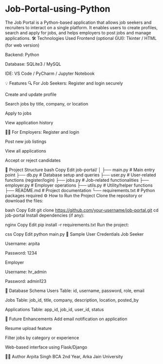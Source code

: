# Job-Portal-using-Python
The Job Portal is a Python-based application that allows job seekers and recruiters to interact on a single platform. It enables users to create profiles, search and apply for jobs, and helps employers to post jobs and manage applications.
🛠️ Technologies Used
Frontend (optional GUI): Tkinter / HTML (for web version)

Backend: Python

Database: SQLite3 / MySQL

IDE: VS Code / PyCharm / Jupyter Notebook

💡 Features
🔍 For Job Seekers:
Register and login securely

Create and update profile

Search jobs by title, company, or location

Apply to jobs

View application history

🧑‍💼 For Employers:
Register and login

Post new job listings

View all applications

Accept or reject candidates

🧱 Project Structure
bash
Copy
Edit
job-portal/
│
├── main.py                # Main entry point
├── db.py                  # Database setup and queries
├── user.py                # User-related functions (register/login)
├── jobs.py                # Job-related functionalities
├── employer.py            # Employer operations
├── utils.py               # Utility/helper functions
├── README.md              # Project documentation
└── requirements.txt       # Python packages required
⚙️ How to Run the Project
Clone the repository or download the files:

bash
Copy
Edit
git clone https://github.com/your-username/job-portal.git
cd job-portal
Install dependencies (if any):

nginx
Copy
Edit
pip install -r requirements.txt
Run the project:

css
Copy
Edit
python main.py
🧪 Sample User Credentials
Job Seeker

Username: arpita

Password: 1234

Employer

Username: hr_admin

Password: admin123

📂 Database Schema
Users Table: id, username, password, role, email

Jobs Table: job_id, title, company, description, location, posted_by

Applications Table: app_id, job_id, user_id, status

📝 Future Enhancements
Add email notification on application

Resume upload feature

Filter jobs by category or experience

Web-based interface using Flask/Django

👩‍💻 Author
Arpita Singh
BCA 2nd Year, Arka Jain University
